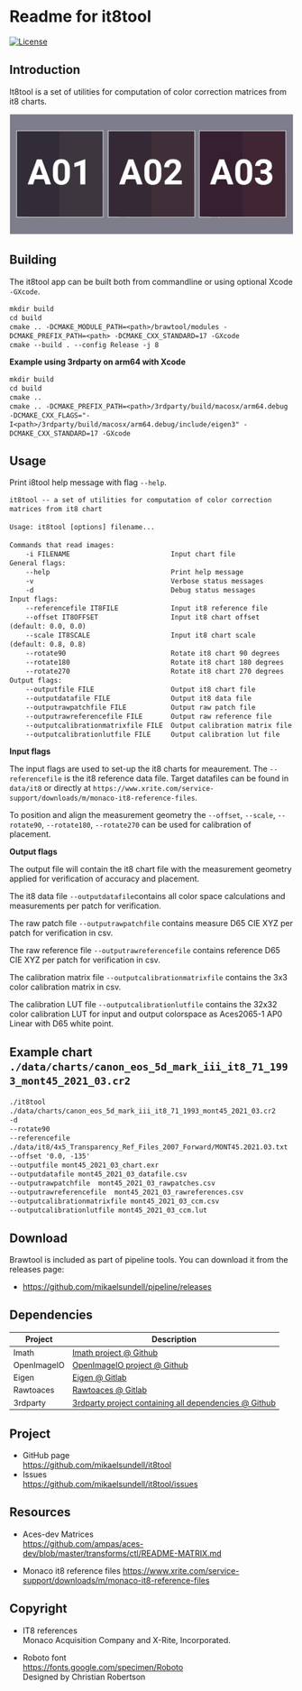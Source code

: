 Readme for it8tool
==================

[![License](https://img.shields.io/badge/license-BSD%203--Clause-blue.svg?style=flat-square)](https://github.com/mikaelsundell/it8tool/blob/master/README.md)

Introduction
------------

It8tool is a set of utilities for computation of color correction matrices from it8 charts.

![Sample image or figure.](images/image.png 'it8tool')

Building
--------

The it8tool app can be built both from commandline or using optional Xcode `-GXcode`.

```shell
mkdir build
cd build
cmake .. -DCMAKE_MODULE_PATH=<path>/brawtool/modules -DCMAKE_PREFIX_PATH=<path> -DCMAKE_CXX_STANDARD=17 -GXcode
cmake --build . --config Release -j 8
```

**Example using 3rdparty on arm64 with Xcode**

```shell
mkdir build
cd build
cmake ..
cmake .. -DCMAKE_PREFIX_PATH=<path>/3rdparty/build/macosx/arm64.debug -DCMAKE_CXX_FLAGS="-I<path>/3rdparty/build/macosx/arm64.debug/include/eigen3" -DCMAKE_CXX_STANDARD=17 -GXcode
```

Usage
-----

Print i8tool help message with flag ```--help```.

```shell
it8tool -- a set of utilities for computation of color correction matrices from it8 chart

Usage: it8tool [options] filename...

Commands that read images:
    -i FILENAME                         Input chart file
General flags:
    --help                              Print help message
    -v                                  Verbose status messages
    -d                                  Debug status messages
Input flags:
    --referencefile IT8FILE             Input it8 reference file
    --offset IT8OFFSET                  Input it8 chart offset (default: 0.0, 0.0)
    --scale IT8SCALE                    Input it8 chart scale (default: 0.8, 0.8)
    --rotate90                          Rotate it8 chart 90 degrees
    --rotate180                         Rotate it8 chart 180 degrees
    --rotate270                         Rotate it8 chart 270 degrees
Output flags:
    --outputfile FILE                   Output it8 chart file
    --outputdatafile FILE               Output it8 data file
    --outputrawpatchfile FILE           Output raw patch file
    --outputrawreferencefile FILE       Output raw reference file
    --outputcalibrationmatrixfile FILE  Output calibration matrix file
    --outputcalibrationlutfile FILE     Output calibration lut file
```

**Input flags**

The input flags are used to set-up the it8 charts for meaurement. The ```--referencefile``` is the it8 reference data file. Target datafiles can be found in ```data/it8``` or directly at ```https://www.xrite.com/service-support/downloads/m/monaco-it8-reference-files```.

To position and align the measurement geometry the ```--offset```, ```--scale```, ```--rotate90```, ```--rotate180```, ```--rotate270``` can be used for calibration of placement.

**Output flags**

The output file will contain the it8 chart file with the measurement geometry applied for verification of accuracy and placement. 

The it8 data file ```--outputdatafile```contains all color space calculations and measurements per patch for verification.

The raw patch file ```--outputrawpatchfile``` contains measure D65 CIE XYZ per patch for verification in csv.

The raw reference file ```--outputrawreferencefile``` contains reference D65 CIE XYZ per patch for verification in csv.

The calibration matrix file ```--outputcalibrationmatrixfile``` contains the 3x3 color calibration matrix in csv.

The calibration LUT file ```--outputcalibrationlutfile``` contains the 32x32 color calibration LUT for input and output colorspace as Aces2065-1 AP0 Linear with D65 white point.


Example chart ```./data/charts/canon_eos_5d_mark_iii_it8_71_1993_mont45_2021_03.cr2```
--------

```shell
./it8tool
./data/charts/canon_eos_5d_mark_iii_it8_71_1993_mont45_2021_03.cr2
-d 
--rotate90
--referencefile ./data/it8/4x5_Transparency_Ref_Files_2007_Forward/MONT45.2021.03.txt
--offset '0.0, -135'
--outputfile mont45_2021_03_chart.exr
--outputdatafile mont45_2021_03_datafile.csv
--outputrawpatchfile  mont45_2021_03_rawpatches.csv
--outputrawreferencefile  mont45_2021_03_rawreferences.csv
--outputcalibrationmatrixfile mont45_2021_03_ccm.csv
--outputcalibrationlutfile mont45_2021_03_ccm.lut
```

Download
---------

Brawtool is included as part of pipeline tools. You can download it from the releases page:

* https://github.com/mikaelsundell/pipeline/releases

Dependencies
-------------

| Project     | Description |
| ----------- | ----------- |
| Imath       | [Imath project @ Github](https://github.com/AcademySoftwareFoundation/Imath)
| OpenImageIO | [OpenImageIO project @ Github](https://github.com/OpenImageIO/oiio)
| Eigen       | [Eigen @ Gitlab](https://gitlab.com/libeigen/eigen)
| Rawtoaces   | [Rawtoaces @ Gitlab](https://github.com/AcademySoftwareFoundation/rawtoaces)
| 3rdparty    | [3rdparty project containing all dependencies @ Github](https://github.com/mikaelsundell/3rdparty)


Project
-------

* GitHub page   
https://github.com/mikaelsundell/it8tool
* Issues   
https://github.com/mikaelsundell/it8tool/issues


Resources
---------

* Aces-dev Matrices    
https://github.com/ampas/aces-dev/blob/master/transforms/ctl/README-MATRIX.md

* Monaco it8 reference files
https://www.xrite.com/service-support/downloads/m/monaco-it8-reference-files

Copyright
---------

* IT8 references   
Monaco Acquisition Company and X-Rite, Incorporated.

* Roboto font   
https://fonts.google.com/specimen/Roboto   
Designed by Christian Robertson
